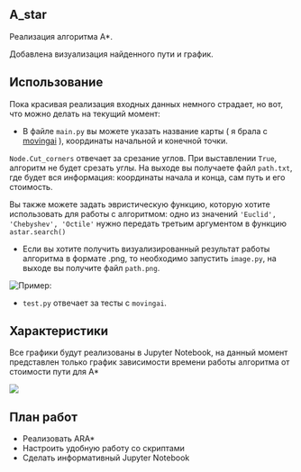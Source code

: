 ## A_star
Реализация алгоритма А*.

Добавлена визуализация найденного пути и график.


## Использование

Пока красивая реализация входных данных немного страдает, но вот, что можно делать на текущий момент:

* В файле ```main.py``` вы можете указать название карты ( я брала с [movingai](https://movingai.com/benchmarks/street/index.html) ), координаты начальной и конечной точки. 

```Node.Cut_corners``` отвечает за срезание углов. При выставлении ```True```, алгоритм не будет срезать углы.
На выходе вы получаете файл ```path.txt```, где будет вся информация: координаты начала и конца, сам путь и его стоимость.

Вы также можете задать эвристическую функцию, которую хотите использовать для работы с алгоритмом: одно из значений  ```'Euclid', 'Chebyshev', 'Octile'``` нужно передать третьим аргументом в функцию ```astar.search()```
* Если вы хотите получить визуализированный результат работы алгоритма в формате .png, то необходимо запустить ```image.py```, на выходе вы получите файл ```path.png```.

![Пример:](path.png)

* ```test.py``` отвечает за тесты с ```movingai```.
 
## Характеристики
Все графики будут реализованы в Jupyter Notebook, на данный момент представлен только график зависимости времени работы алгоритма от стоимости пути для A*

![](plot.png)


## План работ
* Реализовать ARA*
* Настроить удобную работу со скриптами
* Сделать информативный Jupyter Notebook
